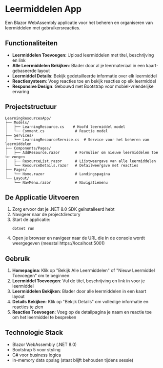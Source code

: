 # Leermiddelen App

Een Blazor WebAssembly applicatie voor het beheren en organiseren van leermiddelen met gebruikersreacties.

## Functionaliteiten

- **Leermiddelen Toevoegen**: Upload leermiddelen met titel, beschrijving en link
- **Alle Leermiddelen Bekijken**: Blader door al je leermateriaal in een kaart-gebaseerde layout
- **Leermiddel Details**: Bekijk gedetailleerde informatie over elk leermiddel
- **Reactiesysteem**: Voeg reacties toe en bekijk reacties op elk leermiddel
- **Responsive Design**: Gebouwd met Bootstrap voor mobiel-vriendelijke ervaring

## Projectstructuur

```
LearningResourcesApp/
├── Models/
│   ├── LearningResource.cs    # Hoofd leermiddel model
│   └── Comment.cs              # Reactie model
├── Services/
│   └── LearningResourceService.cs  # Service voor het beheren van leermiddelen
├── Components/Pages/
│   ├── AddResource.razor       # Formulier om nieuwe leermiddelen toe te voegen
│   ├── ResourceList.razor      # Lijstweergave van alle leermiddelen
│   └── ResourceDetails.razor   # Detailweergave met reacties
├── Pages/
│   └── Home.razor              # Landingspagina
└── Layout/
    └── NavMenu.razor           # Navigatiemenu
```

## De Applicatie Uitvoeren

1. Zorg ervoor dat je .NET 8.0 SDK geïnstalleerd hebt
2. Navigeer naar de projectdirectory
3. Start de applicatie:
   ```bash
   dotnet run
   ```
4. Open je browser en navigeer naar de URL die in de console wordt weergegeven (meestal https://localhost:5001)

## Gebruik

1. **Homepagina**: Klik op "Bekijk Alle Leermiddelen" of "Nieuw Leermiddel Toevoegen" om te beginnen
2. **Leermiddel Toevoegen**: Vul de titel, beschrijving en link in voor je leermiddel
3. **Leermiddelen Bekijken**: Blader door alle leermiddelen in een kaart layout
4. **Details Bekijken**: Klik op "Bekijk Details" om volledige informatie en reacties te zien
5. **Reacties Toevoegen**: Voeg op de detailpagina je naam en reactie toe om het leermiddel te bespreken

## Technologie Stack

- Blazor WebAssembly (.NET 8.0)
- Bootstrap 5 voor styling
- C# voor business logica
- In-memory data opslag (staat blijft behouden tijdens sessie)

